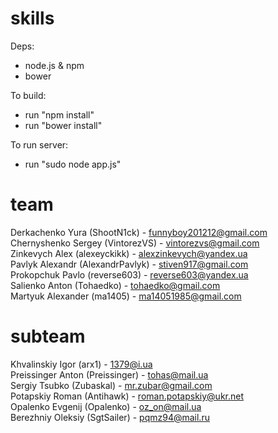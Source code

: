skills
======
Deps:

* node.js & npm
* bower

To build:

* run "npm install"
* run "bower install"

To run server:

* run "sudo node app.js"

team
====
Derkachenko Yura (ShootN1ck) - funnyboy201212@gmail.com  
Chernyshenko Sergey (VintorezVS) - vintorezvs@gmail.com  
Zinkevych Alex (alexeyckikk) - alexzinkevych@yandex.ua  
Pavlyk Alexandr (AlexandrPavlyk) - stiven917@gmail.com  
Prokopchuk Pavlo (reverse603) - reverse603@yandex.ua  
Salienko Anton (Tohaedko) - tohaedko@gmail.com  
Martyuk Alexander (ma1405) - ma14051985@gmail.com  

subteam
====  
Khvalinskiy Igor (arx1) - 1379@i.ua  
Preissinger Anton (Preissinger) - tohas@mail.ua  
Sergiy Tsubko (Zubaskal) - mr.zubar@gmail.com  
Potapskiy Roman (Antihawk) - roman.potapskiy@ukr.net  
Opalenko Evgenij (Opalenko) - oz_on@mail.ua  
Berezhniy Oleksiy (SgtSailer) - pqmz94@mail.ru

